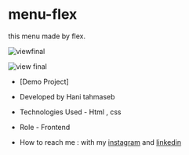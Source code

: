 # menu-flex
this menu made by flex.

![viewfinal](https://s6.uupload.ir/files/screenshot_(2)_jwtv.png)

![view final](https://s6.uupload.ir/files/screenshot_(3)_bbe1.png)

- [Demo Project]

- Developed by Hani tahmaseb

- Technologies Used - Html , css

- Role - Frontend

- How to reach me : with my [instagram](https://instagram.com/haniehtahmaseb) and [linkedin](https://linkedin.com/in/hani-tahmaseb-a52212212)


